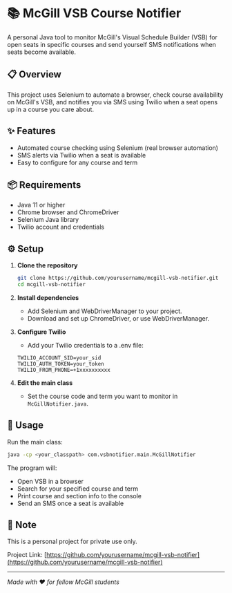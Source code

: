 # 📚 McGill VSB Course Notifier

A personal Java tool to monitor McGill's Visual Schedule Builder (VSB) for open seats in specific courses and send yourself SMS notifications when seats become available.

## 📋 Overview

This project uses Selenium to automate a browser, check course availability on McGill's VSB, and notifies you via SMS using Twilio when a seat opens up in a course you care about.

## ✨ Features

* Automated course checking using Selenium (real browser automation)
* SMS alerts via Twilio when a seat is available  
* Easy to configure for any course and term

## 📦 Requirements

* Java 11 or higher
* Chrome browser and ChromeDriver
* Selenium Java library
* Twilio account and credentials

## ⚙️ Setup

1. **Clone the repository**
   ```bash
   git clone https://github.com/yourusername/mcgill-vsb-notifier.git
   cd mcgill-vsb-notifier
   ```

2. **Install dependencies**
   * Add Selenium and WebDriverManager to your project.
   * Download and set up ChromeDriver, or use WebDriverManager.

3. **Configure Twilio**
   * Add your Twilio credentials to a .env file:
   ```
   TWILIO_ACCOUNT_SID=your_sid
   TWILIO_AUTH_TOKEN=your_token
   TWILIO_FROM_PHONE=+1xxxxxxxxxx
   ```

4. **Edit the main class**
   * Set the course code and term you want to monitor in `McGillNotifier.java`.

## 🚀 Usage

Run the main class:
```bash
java -cp <your_classpath> com.vsbnotifier.main.McGillNotifier
```

The program will:
* Open VSB in a browser
* Search for your specified course and term  
* Print course and section info to the console
* Send an SMS once a seat is available

## 📝 Note

This is a personal project for private use only.

Project Link: [https://github.com/yourusername/mcgill-vsb-notifier](https://github.com/yourusername/mcgill-vsb-notifier)

---

*Made with ❤️ for fellow McGill students*
